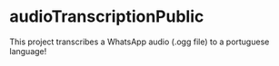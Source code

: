 # audioTranscriptionPublic
This project transcribes a WhatsApp audio (.ogg file) to a portuguese language!

